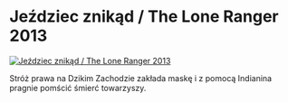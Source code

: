 Jeździec znikąd / The Lone Ranger 2013 
=============
[![Jeździec znikąd / The Lone Ranger 2013 ](http://vidos.pl/images/player.gif)](http://vidos.pl/jezdziec-znikad-the-lone-ranger-2013)

 Stróż prawa na Dzikim Zachodzie zakłada maskę i z pomocą Indianina pragnie pomścić śmierć towarzyszy.
